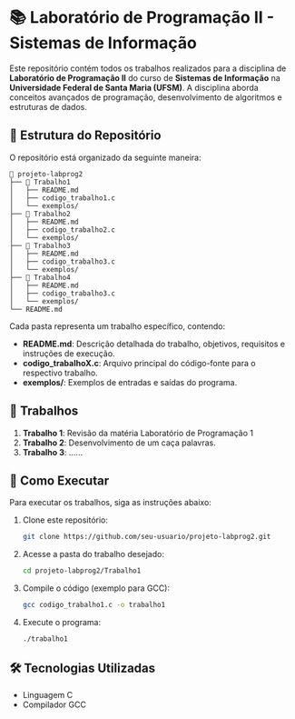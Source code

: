 # 📚 Laboratório de Programação II - Sistemas de Informação

Este repositório contém todos os trabalhos realizados para a disciplina de **Laboratório de Programação II** do curso de **Sistemas de Informação** na **Universidade Federal de Santa Maria (UFSM)**. A disciplina aborda conceitos avançados de programação, desenvolvimento de algoritmos e estruturas de dados.

## 📁 Estrutura do Repositório

O repositório está organizado da seguinte maneira:

```
📂 projeto-labprog2
├── 📂 Trabalho1
│   ├── README.md
│   ├── codigo_trabalho1.c
│   └── exemplos/
├── 📂 Trabalho2
│   ├── README.md
│   ├── codigo_trabalho2.c
│   └── exemplos/
├── 📂 Trabalho3
│   ├── README.md
│   ├── codigo_trabalho3.c
│   └── exemplos/
├── 📂 Trabalho4
│   ├── README.md
│   ├── codigo_trabalho3.c
│   └── exemplos/
└── README.md
```

Cada pasta representa um trabalho específico, contendo:

- **README.md**: Descrição detalhada do trabalho, objetivos, requisitos e instruções de execução.
- **codigo_trabalhoX.c**: Arquivo principal do código-fonte para o respectivo trabalho.
- **exemplos/**: Exemplos de entradas e saídas do programa.

## 📝 Trabalhos

1. **Trabalho 1**: Revisão da matéria Laboratório de Programação 1
2. **Trabalho 2**: Desenvolvimento de um caça palavras.
3. **Trabalho 3**: ......

## 🚀 Como Executar

Para executar os trabalhos, siga as instruções abaixo:

1. Clone este repositório:
   ```bash
   git clone https://github.com/seu-usuario/projeto-labprog2.git
   ```
2. Acesse a pasta do trabalho desejado:
   ```bash
   cd projeto-labprog2/Trabalho1
   ```
3. Compile o código (exemplo para GCC):
   ```bash
   gcc codigo_trabalho1.c -o trabalho1
   ```
4. Execute o programa:
   ```bash
   ./trabalho1
   ```

## 🛠 Tecnologias Utilizadas

- Linguagem C
- Compilador GCC
